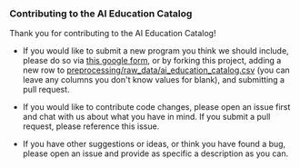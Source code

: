 ### Contributing to the AI Education Catalog

Thank you for contributing to the AI Education Catalog!

* If you would like to submit a new program you think we should include, please do so via 
[this google form](https://docs.google.com/forms/d/e/1FAIpQLSftdThJPlSsm-KGkVQl1QlrjFvO3LABNyzYaERpRrL1TwMhFQ/viewform), 
or by forking this project, adding a new row to [preprocessing/raw_data/ai_education_catalog.csv](preprocessing/raw_data/ai_education_catalog.csv) 
(you can leave any columns you don't know values for blank), and submitting a pull request.

* If you would like to contribute code changes, please open an issue first and chat with us about what you have 
in mind. If you submit a pull request, please reference this issue.

* If you have other suggestions or ideas, or think you have found a bug, please open an issue and provide as specific
a description as you can.
